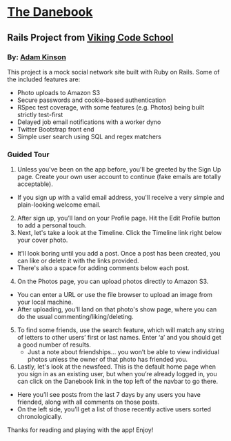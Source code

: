 [The Danebook][1]
============
Rails Project from [Viking Code School][2]
-------------------------------------


### By: [Adam Kinson][3]

This project is a mock social network site built with Ruby on Rails.  Some of the included features are:
* Photo uploads to Amazon S3
* Secure passwords and cookie-based authentication
* RSpec test coverage, with some features (e.g. Photos) being built strictly test-first
* Delayed job email notifications with a worker dyno
* Twitter Bootstrap front end
* Simple user search using SQL and regex matchers


### Guided Tour

1. Unless you've been on the app before, you'll be greeted by the Sign Up page. Create your own user account to continue (fake emails are totally acceptable).
  * If you sign up with a valid email address, you'll receive a very simple and plain-looking welcome email.
2. After sign up, you’ll land on your Profile page.  Hit the Edit Profile button to add a personal touch.
3. Next, let's take a look at the Timeline.  Click the Timeline link right below your cover photo.
  * It'll look boring until you add a post.  Once a post has been created, you can like or delete it with the links provided.
  * There's also a space for adding comments below each post.
4. On the Photos page, you can upload photos directly to Amazon S3.
  * You can enter a URL or use the file browser to upload an image from your local machine.
  * After uploading, you'll land on that photo's show page, where you can do the usual commenting/liking/deleting.
5. To find some friends, use the search feature, which will match any string of letters to other users’ first or last names.  Enter ‘a’ and you should get a good number of results.
    * Just a note about friendships... you won’t be able to view individual photos unless the owner of that photo has friended you.
6. Lastly, let's look at the newsfeed.  This is the default home page when you sign in as an existing user, but when you’re already logged in, you can click on the Danebook link in the top left of the navbar to go there.
  * Here you’ll see posts from the last 7 days by any users you have friended, along with all comments on those posts.
  * On the left side, you’ll get a list of those recently active users sorted chronologically.

Thanks for reading and playing with the app!  Enjoy!


[1]: http://ajk-danebook.herokuapp.com
[2]: http://www.vikingcodeschool.com
[3]: https://github.com/kinsona/danebook
